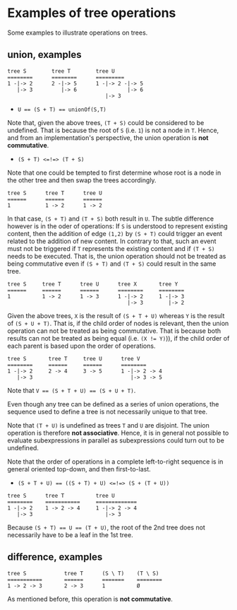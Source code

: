 
<!-- ======================================================================= -->
# Examples of tree operations

Some examples to illustrate operations on trees.

<!-- ======================================================================= -->
## union, examples

```
tree S        tree T        tree U
========      ========      =========
1 -|-> 2      2 -|-> 5      1 -|-> 2 -|-> 5
   |-> 3         |-> 6                |-> 6
                               |-> 3
```

* `U == (S + T) == unionOf(S,T)`

Note that, given the above trees, `(T + S)` could be considered to be undefined.
That is because the root of `S` (i.e. `1`) is not a node in `T`. Hence, and from
an implementation's perspective, the union operation is **not commutative**.

* `(S + T) <=!=> (T + S)`

Note that one could be tempted to first determine whose root is a node in the
other tree and then swap the trees accordingly.

```
tree S      tree T      tree U
======      ======      ======
1           1 -> 2      1 -> 2
```

In that case, `(S + T)` and `(T + S)` both result in `U`. The subtle difference
however is in the oder of operations: If `S` is understood to represent existing
content, then the addition of edge `(1,2)` by `(S + T)` could trigger an event
related to the addition of new content. In contrary to that, such an event must
not be triggered if `T` represents the existing content and if `(T + S)` needs
to be executed. That is, the union operation should not be treated as being
commutative even if `(S + T)` and `(T + S)` could result in the same tree.

```
tree S     tree T      tree U      tree X       tree Y
======     ======      ======      ========     ========
1          1 -> 2      1 -> 3      1 -|-> 2     1 -|-> 3
                                      |-> 3        |-> 2
```

Given the above trees, `X` is the result of `(S + T + U)` whereas `Y` is the
result of `(S + U + T)`. That is, if the child order of nodes is relevant, then
the union operation can not be treated as being commutative. That is because
both results can not be treated as being equal (i.e. `(X != Y)`)), if the child
order of each parent is based upon the order of operations.

```
tree S       tree T     tree U      tree V
========     ======     ======      ========
1 -|-> 2     2 -> 4     3 -> 5      1 -|-> 2 -> 4
   |-> 3                               |-> 3 -> 5
```

Note that `V == (S + T + U) == (S + U + T)`.

Even though any tree can be defined as a series of union operations, the
sequence used to define a tree is not necessarily unique to that tree.

Note that `(T + U)` is undefined as trees `T` and `U` are disjoint. The union
operation is therefore **not associative**. Hence, it is in general not possible
to evaluate subexpressions in parallel as subexpressions could turn out to be
undefined.

Note that the order of operations in a complete left-to-right sequence is in
general oriented top-down, and then first-to-last.

* `(S + T + U) == ((S + T) + U) <=!=> (S + (T + U))`

```
tree S      tree T          tree U
========    ===========     =============
1 -|-> 2    1 -> 2 -> 4     1 -|-> 2 -> 4
   |-> 3                       |-> 3
```

Because `(S + T) == U == (T + U)`, the root of the 2nd tree does not
necessarily have to be a leaf in the 1st tree.

<!-- ======================================================================= -->
## difference, examples

```
tree S            tree T      (S \ T)    (T \ S)
===========       ======      =======    ========
1 -> 2 -> 3       2 -> 3      1          Ø
```

As mentioned before, this operation is **not commutative**.
